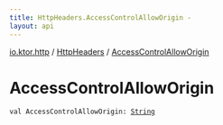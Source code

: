 ```yaml
---
title: HttpHeaders.AccessControlAllowOrigin - 
layout: api
---
```


<div class='api-docs-breadcrumbs'><a href="../index.html">io.ktor.http</a> / <a href="index.html">HttpHeaders</a> / <a href="./-access-control-allow-origin.html">AccessControlAllowOrigin</a></div>

# AccessControlAllowOrigin

<div class="signature"><code><span class="keyword">val </span><span class="identifier">AccessControlAllowOrigin</span><span class="symbol">: </span><a href="https://kotlinlang.org/api/latest/jvm/stdlib/kotlin/-string/index.html"><span class="identifier">String</span></a></code></div>
